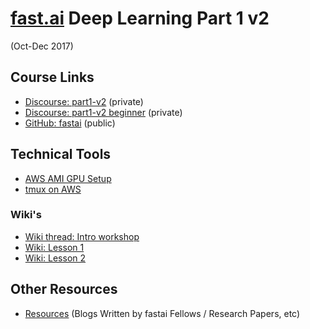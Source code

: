 # [fast.ai](http://www.fast.ai) Deep Learning Part 1 v2
(Oct-Dec 2017)  

## Course Links
* [Discourse:  part1-v2](http://forums.fast.ai/c/part1-v2) (private)
* [Discourse:  part1-v2 beginner](http://forums.fast.ai/c/part1v2-beg) (private)
* [GitHub: fastai](https://github.com/fastai/fastai) (public)

## Technical Tools
* [AWS AMI GPU Setup](tools/aws_ami_gpu_setup.md)  
* [tmux on AWS](tools/tmux.md)

### Wiki's
* [Wiki thread: Intro workshop](http://forums.fast.ai/t/wiki-thread-intro-workshop/6537)
* [Wiki: Lesson 1](http://forums.fast.ai/t/wiki-lesson-1/7011)
* [Wiki: Lesson 2](http://forums.fast.ai/t/wiki-lesson-2/7452)

## Other Resources
* [Resources](resources.md) (Blogs Written by fastai Fellows / Research Papers, etc)
